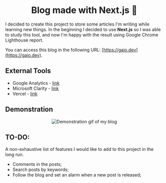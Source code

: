 <p align="center">
  <h1 align="center">Blog made with Next.js 🎉</h1>
</p>

I decided to create this project to store some articles I'm writing while learning new things. In the beginning I decided to use **Next.js** so I was able to study this tool, and now I'm happy with the result using Google Chrome Lighthouse report.

You can access this blog in the following URL: [https://gaio.dev](https://gaio.dev).

## External Tools

* Google Analytics - [link](https://analytics.google.com/analytics/web/)
* Microsoft Clarity - [link](https://clarity.microsoft.com/)
* Vercel - [link](https://vercel.com/)

## Demonstration

<p align="center">
  <img src="./assets-readme/blog-demo-08-2022.gif" alt="Demonstration gif of my blog" />
</p>

## TO-DO:

A non-exhaustive list of features I would like to add to this project in the long run.

* Comments in the posts;
* Search posts by keywords;
* Follow the blog and set an alarm when a new post is released;